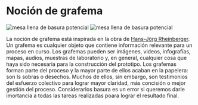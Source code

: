 # Noción de grafema #

![mesa llena de basura potencial](https://github.com/docART/documentacion/blob/recipe/prototyping/grafemas/photo5791947176467868410.jpg)
![mesa llena de basura potencial](https://github.com/docART/documentacion/blob/recipe/prototyping/grafemas/grafema.jpeg)

La noción de grafema está inspirada en la obra de [Hans-Jörg Rheinberger](https://www.mpiwg-berlin.mpg.de/en/users/rheinbg%20). Un grafema es cualquier objeto que contiene información relevante para un proceso en curso. Los grafemas pueden ser imágenes, videos, infografías, mapas, audios, muestras de laboratorio y, en general, cualquier cosa que haya sido necesaria para la construcción del prototipo. Los grafemas forman parte del proceso y la mayor parte de ellos  acaban en la papelera: son ls sobras o desechos. Muchos de ellos, sin embargo, son testimonios del esfuerzo colectivo para lograr mayor claridad, más concisión o mejor gestión del proceso. Considerarlos basura es un error si queremos darle imortancia a todas las tareas realizadas poara lograr el resultado final. 
